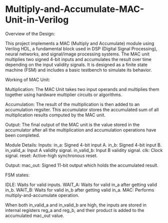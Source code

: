 # Multiply-and-Accumulate-MAC-Unit-in-Verilog
Overview of the Design:

This project implements a MAC (Multiply and Accumulate) module using Verilog HDL, a fundamental block used in DSP (Digital Signal Processing), neural networks, and signal/image processing systems. The MAC unit multiplies two signed 4-bit inputs and accumulates the result over time depending on the input validity signals. It is designed as a finite state machine (FSM) and includes a basic testbench to simulate its behavior.

Working of MAC Unit: 

Multiplication: The MAC Unit takes two input operands and multiplies them together using hardware multiplier circuits or algorithms.

Accumulation: The result of the multiplication is then added to an accumulation regsiter. This accumulator stores the accumulated sum of all multiplication results computed by the MAC unit.

Output: The final output of the MAC unit is the value stored in the accumulator after all the multiplication and accumulation operations have been completed.

Module Details:
Inputs:
in_a: Signed 4-bit input A.
in_b: Signed 4-bit input B.
in_valid_a: Input A validity signal.
in_valid_b: Input B validity signal.
clk: Clock signal.
reset: Active-high synchronous reset.

Output:
mac_out: Signed 11-bit output which holds the accumulated result.

FSM states:

IDLE: Waits for valid inputs.
WAIT_A: Waits for valid in_a after getting valid in_b.
WAIT_B: Waits for valid in_b after getting valid in_a.
MAC: Performs multiply-and-accumulate operation.

When both in_valid_a and in_valid_b are high, the inputs are stored in internal registers reg_a and reg_b, and their product is added to the accumulated mac_out value.

